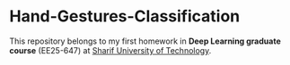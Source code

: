 # Hand-Gestures-Classification
This repository belongs to my first homework in **Deep Learning graduate course** (EE25-647) at [Sharif University of Technology](http://www.en.sharif.edu/).
